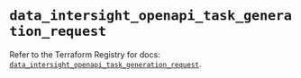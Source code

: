 # `data_intersight_openapi_task_generation_request`

Refer to the Terraform Registry for docs: [`data_intersight_openapi_task_generation_request`](https://registry.terraform.io/providers/ciscodevnet/intersight/1.0.71/docs/data-sources/openapi_task_generation_request).
